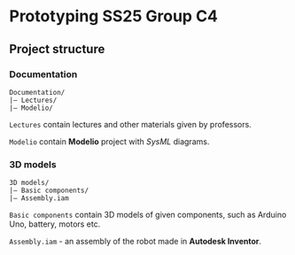 # Prototyping SS25 Group C4

## Project structure

### Documentation

```
Documentation/
|— Lectures/
|— Modelio/
```

`Lectures` contain lectures and other materials given by professors.

`Modelio` contain **Modelio** project with *SysML* diagrams.

### 3D models

```
3D models/
|— Basic components/
|— Assembly.iam 
```

`Basic components` contain 3D models of given components, such as Arduino Uno, battery, motors etc.

`Assembly.iam` - an assembly of the robot made in **Autodesk Inventor**.
